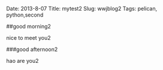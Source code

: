 Date: 2013-8-07
Title: mytest2
Slug: wwjblog2
Tags: pelican, python,second

##good morning2

nice to meet you2

###good afternoon2

hao are you2